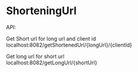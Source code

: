 # ShorteningUrl

API:


Get Short url for long url and client id <br />
localhost:8082/getShortenedUrl/{longUrl}/{clientId}

Get long url for short url <br />
localhost:8082/getLongUrl/{shortUrl}
